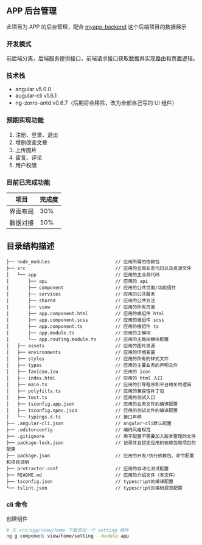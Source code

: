 ## APP 后台管理

此项目为 APP 的后台管理，配合 [myapp-backend](https://github.com/chenyaoyi88/myapp-backend) 这个后端项目的数据展示

### 开发模式

前后端分离，后端服务提供接口，前端请求接口获取数据并实现路由和页面逻辑。

### 技术栈

* angular v5.0.0
* augular-cli v1.6.1
* ng-zorro-antd v0.6.7（后期将会移除，改为全部自己写的 UI 组件）

### 预期实现功能

1. 注册、登录、退出
2. 增删改查文章
3. 上传图片
4. 留言、评论
5. 用户权限

### 目前已完成功能

| 项目     | 完成度 |
| -------- | ------ |
| 界面布局 | 30%    |
| 数据对接 | 10%    |

## 目录结构描述

```
├── node_modules                        // 应用所需的依赖包
├── src                                 // 应用的全部业务代码以及资源文件
│   └── app                             // 应用的主业务代码
|       ├── api                         // 应用的 api
|       ├── component                   // 应用的公共页面/功能组件
|       ├── services                    // 应用的公共服务
|       ├── shared                      // 应用的公共方法
|       ├── view                        // 应用的所有页面
|       ├── app.component.html          // 应用的根组件 html
|       ├── app.component.scss          // 应用的根组件 scss
|       ├── app.component.ts            // 应用的根组件 ts
|       ├── app.module.ts               // 应用的主模块
|       └── app.routing.module.ts       // 应用的主路由模块配置      
│   ├── assets                          // 应用的图片资源
│   ├── environments                    // 应用的环境变量
│   ├── styles                          // 应用的所有的样式文件
│   ├── types                           // 应用的主要业务的声明文件
│   ├── favicon.ico                     // 应用的 icon
│   ├── index.html                      // 应用的 html 入口
│   ├── main.ts                         // 应用的引导程序和平台相关的逻辑
│   ├── polyfills.ts                    // 应用的兼容性补丁包
│   ├── test.ts                         // 应用的测试入口
│   ├── tsconfig.app.json               // 应用的业务文件的编译配置
│   ├── tsconfig.spec.json              // 应用的测试文件的编译配置
│   └── typings.d.ts                    // 接口声明
├── .angular-cli.json                   // angular-cli默认配置
├── .editorconfig                       // 编码风格规范
├── .gitignore                          // 用于配置不需要加入版本管理的文件
├── package-lock.json                   // 记录并且锁定应用的依赖包和项目的配置
├── package.json                        // 应用的开发/执行依赖包、命令配置和项目说明
├── protractor.conf                     // 应用的自动化测试配置
├── README.md                           // 应用的介绍文件（本文件）
├── tsconfig.json                       // typescript的编译配置
└── tslint.json                         // typescript的编码规范配置
```

### cli 命令

创建组件

```bash
# 在 src/app/view/home 下面添加一个 setting 组件
ng g component view/home/setting --module app
```
